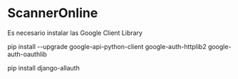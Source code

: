# ScannerOnline

Es necesario instalar las Google Client Library

pip install --upgrade google-api-python-client google-auth-httplib2 google-auth-oauthlib

pip install django-allauth

